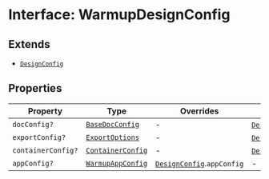 # Interface: WarmupDesignConfig

## Extends

- [`DesignConfig`](../../../DesignConfig.types/interfaces/design-config/index.md)

## Properties

| Property | Type | Overrides | Inherited from |
| ------ | ------ | ------ | ------ |
| `docConfig?` | [`BaseDocConfig`](../../../DesignConfig.types/interfaces/base-doc-config/index.md) | - | [`DesignConfig`](../../../DesignConfig.types/interfaces/design-config/index.md).`docConfig` |
| `exportConfig?` | [`ExportOptions`](../../../ExportConfig.types/type-aliases/export-options.md) | - | [`DesignConfig`](../../../DesignConfig.types/interfaces/design-config/index.md).`exportConfig` |
| `containerConfig?` | [`ContainerConfig`](../../../ContainerConfig.types/type-aliases/container-config/index.md) | - | [`DesignConfig`](../../../DesignConfig.types/interfaces/design-config/index.md).`containerConfig` |
| `appConfig?` | [`WarmupAppConfig`](../../AppConfig.types/interfaces/Warmupapp-config.md) | [`DesignConfig`](../../../DesignConfig.types/interfaces/design-config/index.md).`appConfig` | - |
